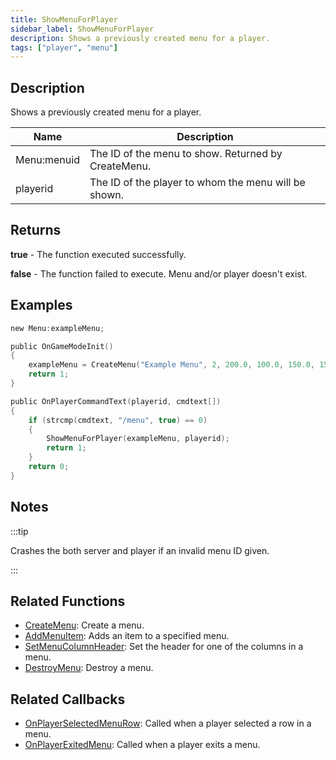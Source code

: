 ```yaml
---
title: ShowMenuForPlayer
sidebar_label: ShowMenuForPlayer
description: Shows a previously created menu for a player.
tags: ["player", "menu"]
---
```


## Description

Shows a previously created menu for a player.

| Name        | Description                                          |
| ----------- | ---------------------------------------------------- |
| Menu:menuid | The ID of the menu to show. Returned by CreateMenu.  |
| playerid    | The ID of the player to whom the menu will be shown. |

## Returns

**true** - The function executed successfully.

**false** - The function failed to execute. Menu and/or player doesn't exist.

## Examples

```c
new Menu:exampleMenu;

public OnGameModeInit()
{
    exampleMenu = CreateMenu("Example Menu", 2, 200.0, 100.0, 150.0, 150.0);
    return 1;
}

public OnPlayerCommandText(playerid, cmdtext[])
{
    if (strcmp(cmdtext, "/menu", true) == 0)
    {
        ShowMenuForPlayer(exampleMenu, playerid);
        return 1;
    }
    return 0;
}
```

## Notes

:::tip

Crashes the both server and player if an invalid menu ID given.

:::

## Related Functions

- [CreateMenu](CreateMenu): Create a menu.
- [AddMenuItem](AddMenuItem): Adds an item to a specified menu.
- [SetMenuColumnHeader](SetMenuColumnHeader): Set the header for one of the columns in a menu.
- [DestroyMenu](DestroyMenu): Destroy a menu.

## Related Callbacks

- [OnPlayerSelectedMenuRow](../callbacks/OnPlayerSelectedMenuRow): Called when a player selected a row in a menu.
- [OnPlayerExitedMenu](../callbacks/OnPlayerExitedMenu): Called when a player exits a menu.
